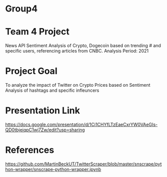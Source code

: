 # Group4
# Team 4 Project
News API Sentiment Analysis of Crypto, Dogecoin based on trending # and specific users, referencing articles from CNBC.
Analysis Period: 2021

# Project Goal
To analyze the impact of Twitter on Crypto Prices based on Sentiment Analysis of hashtags and specific infleuncers

# Presentation Link
https://docs.google.com/presentation/d/1Ci1CHYfLTzEaeCxrYW0VAeGIs-QD0tbjeiqpC1wj7Zw/edit?usp=sharing

# References
https://github.com/MartinBeckUT/TwitterScraper/blob/master/snscrape/python-wrapper/snscrape-python-wrapper.ipynb

